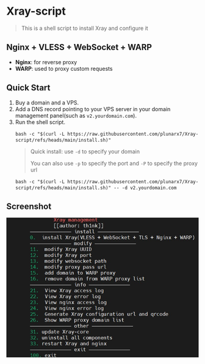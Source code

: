 # Xray-script
> This is a shell script to install Xray and configure it
## Nginx + VLESS + WebSocket + WARP
 - **Nginx**: for reverse proxy
 - **WARP**: used to proxy custom requests
## Quick Start
 1. Buy a domain and a VPS.
 2. Add a DNS record pointing to your VPS server in your domain management panel(such as `v2.yourdomain.com`).
 3. Run the shell script.
    ```shell
    bash -c "$(curl -L https://raw.githubusercontent.com/plunarx7/Xray-script/refs/heads/main/install.sh)"
    ```
    > Quick install: use `-d` to specify your domain
    >
    > You can also use `-p` to specify the port and `-P` to specify the proxy url
    ```shell
    bash -c "$(curl -L https://raw.githubusercontent.com/plunarx7/Xray-script/refs/heads/main/install.sh)" -- -d v2.yourdomain.com
    ```
## Screenshot
![menu](./resources/menu.jpg)
